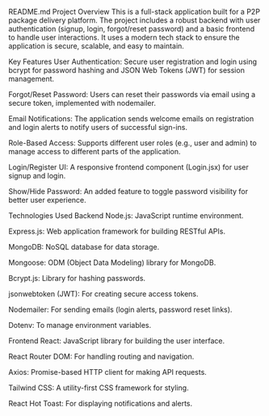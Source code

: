 README.md
Project Overview
This is a full-stack application built for a P2P package delivery platform. The project includes a robust backend with user authentication (signup, login, forgot/reset password) and a basic frontend to handle user interactions. It uses a modern tech stack to ensure the application is secure, scalable, and easy to maintain.

Key Features
User Authentication: Secure user registration and login using bcrypt for password hashing and JSON Web Tokens (JWT) for session management.

Forgot/Reset Password: Users can reset their passwords via email using a secure token, implemented with nodemailer.

Email Notifications: The application sends welcome emails on registration and login alerts to notify users of successful sign-ins.

Role-Based Access: Supports different user roles (e.g., user and admin) to manage access to different parts of the application.

Login/Register UI: A responsive frontend component (Login.jsx) for user signup and login.

Show/Hide Password: An added feature to toggle password visibility for better user experience.

Technologies Used
Backend
Node.js: JavaScript runtime environment.

Express.js: Web application framework for building RESTful APIs.

MongoDB: NoSQL database for data storage.

Mongoose: ODM (Object Data Modeling) library for MongoDB.

Bcrypt.js: Library for hashing passwords.

jsonwebtoken (JWT): For creating secure access tokens.

Nodemailer: For sending emails (login alerts, password reset links).

Dotenv: To manage environment variables.

Frontend
React: JavaScript library for building the user interface.

React Router DOM: For handling routing and navigation.

Axios: Promise-based HTTP client for making API requests.

Tailwind CSS: A utility-first CSS framework for styling.

React Hot Toast: For displaying notifications and alerts.

